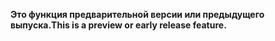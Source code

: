 <span data-ttu-id="b571c-101">**Это функция предварительной версии или предыдущего выпуска.**</span><span class="sxs-lookup"><span data-stu-id="b571c-101">**This is a preview or early release feature.**</span></span>